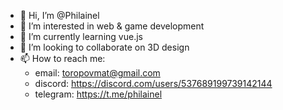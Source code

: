 - 👋 Hi, I’m @Philainel
- 👀 I’m interested in web & game development
- 🌱 I’m currently learning vue.js
- 💞️ I’m looking to collaborate on 3D design
- 📫 How to reach me: 
  - email: toropovmat@gmail.com
  - discord: https://discord.com/users/537689199739142144
  - telegram: https://t.me/philainel
